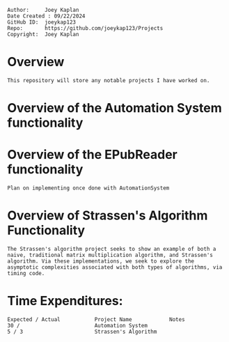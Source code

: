 ```
Author:     Joey Kaplan
Date Created : 09/22/2024
GitHub ID:  joeykap123
Repo:       https://github.com/joeykap123/Projects
Copyright:  Joey Kaplan
```
# Overview

    This repository will store any notable projects I have worked on.

# Overview of the Automation System functionality


# Overview of the EPubReader functionality

    Plan on implementing once done with AutomationSystem

# Overview of Strassen's Algorithm Functionality
    The Strassen's algorithm project seeks to show an example of both a naive, traditional matrix multiplication algorithm, and Strassen's algorithm. Via these implementations, we seek to explore the asymptotic complexities associated with both types of algorithms, via timing code. 

# Time Expenditures:

    Expected / Actual           Project Name            Notes
    30 /                        Automation System
    5 / 3                       Strassen's Algorithm